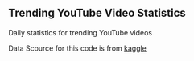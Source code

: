 ## Trending YouTube Video Statistics
Daily statistics for trending YouTube videos

Data Scource for this code is from <a href="https://www.kaggle.com/datasnaek/youtube-new"> kaggle 
